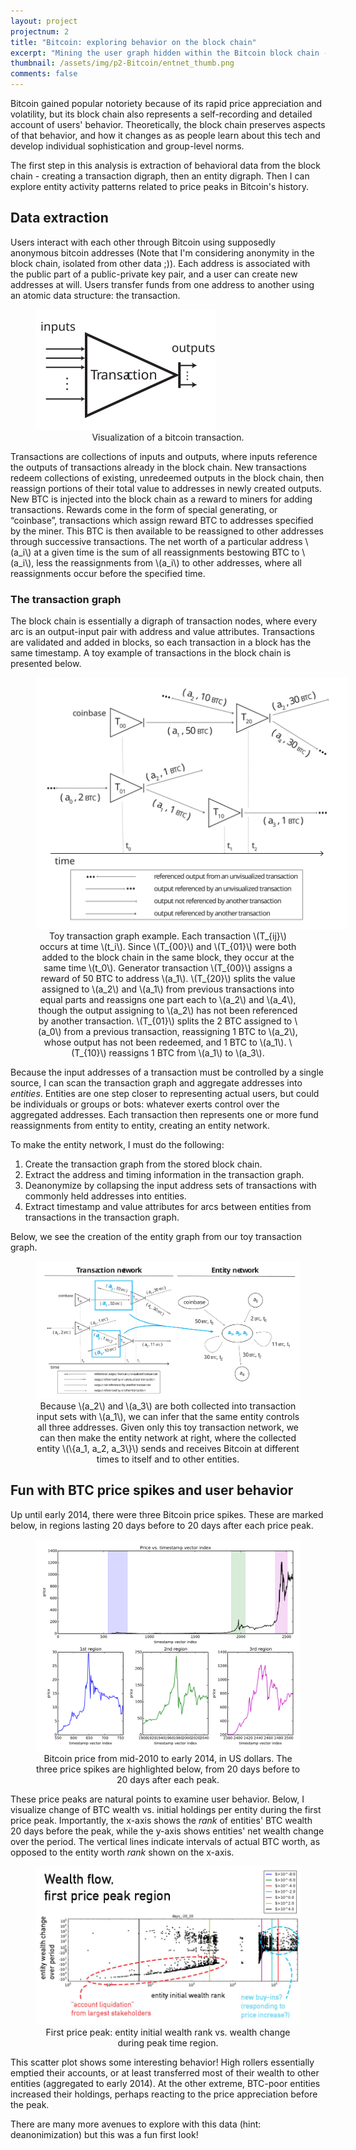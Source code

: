 ```yaml
---
layout: project
projectnum: 2
title: "Bitcoin: exploring behavior on the block chain"
excerpt: "Mining the user graph hidden within the Bitcoin block chain - experiments on wealth transfer and anonymity-conscious behavior."
thumbnail: /assets/img/p2-Bitcoin/entnet_thumb.png
comments: false
---
```


Bitcoin gained popular notoriety because of its rapid price appreciation
and volatility, but its block chain also represents a self-recording and
detailed account of users' behavior.  Theoretically, the block chain
preserves aspects of that behavior, and how it changes as as people
learn about this tech and develop individual sophistication and
group-level norms.

The first step in this analysis is extraction of behavioral data from
the block chain - creating a transaction digraph, then an entity
digraph.  Then I can explore entity activity patterns related to price
peaks in Bitcoin's history.

## Data extraction

Users interact with each other through Bitcoin using supposedly
anonymous bitcoin addresses (Note that I'm considering anonymity in the
block chain, isolated from other data ;)).  Each address is associated
with the public part of a public-private key pair, and a user can create
new addresses at will.  Users transfer funds from one address to another
using an atomic data structure: the transaction.

<figure>
	<img src="/assets/img/p2-Bitcoin/bitcoin_transaction.svg"
     style="max-width: 350px; height: auto">
    <figcaption><center>Visualization of a bitcoin transaction.</center></figcaption>
</figure>

Transactions are collections of inputs and outputs, where inputs
reference the outputs of transactions already in the block chain.
New transactions redeem collections of existing, unredeemed outputs in
the block chain, then reassign portions of their total value to
addresses in newly created outputs.  New BTC is injected into the block
chain as a reward to miners for adding transactions.  Rewards come in
the form of special generating, or “coinbase”, transactions which assign
reward BTC to addresses specified by the miner.  This BTC is then
available to be reassigned to other addresses through successive
transactions. The net worth of a particular address \\(a_i\\) at a given
time is the sum of all reassignments bestowing BTC to \\(a_i\\), less
the reassignments from \\(a_i\\) to other addresses, where all
reassignments occur before the specified time.

### The transaction graph

The block chain is essentially a digraph of transaction nodes, where
every arc is an output-input pair with address and value attributes.
Transactions are validated and added in blocks, so each transaction in a
block has the same timestamp. A toy example of transactions in the block
chain is presented below.

<figure>
	<img src="/assets/img/p2-Bitcoin/transaction_blockchain_ex.svg" 
     style="max-width: 500px; height: auto">
    <figcaption><center>Toy transaction graph example.  Each transaction \(T_{ij}\) occurs at time \(t_i\).  Since \(T_{00}\) and \(T_{01}\) were both added to the block chain in the same block, they occur at the same time \(t_0\).  Generator transaction \(T_{00}\) assigns a reward of 50 BTC to address \(a_1\).  \(T_{20}\) splits the value assigned to \(a_2\) and \(a_1\) from previous transactions into equal parts and reassigns one part each to \(a_2\) and \(a_4\), though the output assigning to \(a_2\) has not been referenced by another transaction.  \(T_{01}\) splits the 2 BTC assigned to \(a_0\) from a previous transaction, reassigning 1 BTC to \(a_2\), whose output has not been redeemed, and 1 BTC to \(a_1\).  \(T_{10}\) reassigns 1 BTC from \(a_1\) to \(a_3\).</center></figcaption>
</figure>

Because the input addresses of a transaction must be controlled by a
single source, I can scan the transaction graph and aggregate addresses
into *entities*.  Entities are one step closer to representing actual
users, but could be individuals or groups or bots: whatever exerts
control over the aggregated addresses.  Each transaction then represents
one or more fund reassignments from entity to entity, creating an entity
network.

To make the entity network, I must do the following:

1. Create the transaction graph from the stored block chain.
2. Extract the address and timing information in the transaction graph.
3. Deanonymize by collapsing the input address sets of transactions with commonly held addresses into entities.
4. Extract timestamp and value attributes for arcs between entities from transactions in the transaction graph.

Below, we see the creation of the entity graph from our toy transaction
graph.

<figure>
	<img src="/assets/img/p2-Bitcoin/tnet_enet_ex.svg">
    <figcaption><center>Because \(a_2\) and \(a_3\) are both collected into transaction input sets with \(a_1\), we can infer that the same entity controls all three addresses.  Given only this toy transaction network, we can then make the entity network at right, where the collected entity \(\{a_1, a_2, a_3\}\) sends and receives Bitcoin at different times to itself and to other entities.</center></figcaption>
</figure>

## Fun with BTC price spikes and user behavior

Up until early 2014, there were three Bitcoin price spikes.  These are
marked below, in regions lasting 20 days before to 20 days after each
price peak.

<figure>
	<img src="/assets/img/p2-Bitcoin/define_peaks.svg">
    <figcaption><center>Bitcoin price from mid-2010 to early 2014, in US dollars.  The three price spikes are highlighted below, from 20 days before to 20 days after each peak.</center></figcaption>
</figure>

These price peaks are natural points to examine user behavior.  Below, I
visualize change of BTC wealth vs. initial holdings per entity during
the first price peak.  Importantly, the x-axis shows the *rank* of
entities' BTC wealth 20 days before the peak, while the y-axis shows
entities' net wealth change over the period.  The vertical lines
indicate intervals of actual BTC worth, as opposed to the entity worth
*rank* shown on the x-axis.

<figure>
	<img src="/assets/img/p2-Bitcoin/entity_wealth_change_scatter_region1_markedup.jpg">
    <figcaption><center>First price peak: entity initial wealth rank vs. wealth change during peak time region.</center></figcaption>
</figure>

This scatter plot shows some interesting behavior!  High rollers
essentially emptied their accounts, or at least transferred most of
their wealth to other entities (aggregated to early 2014).  At the other
extreme, BTC-poor entities increased their holdings, perhaps reacting to
the price appreciation before the peak.

There are many more avenues to explore with this data (hint:
deanonimization) but this was a fun first look!
